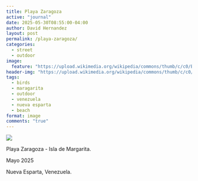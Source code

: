 ```yaml
---
title: Playa Zaragoza
active: "journal"
date: 2025-05-30T08:55:00-04:00
author: David Hernandez
layout: post
permalink: /playa-zaragoza/
categories:
  - street
  - outdoor
image:
  feature: "https://upload.wikimedia.org/wikipedia/commons/thumb/c/c0/Botes_en_Playa_Zaragoza.jpg/1024px-Botes_en_Playa_Zaragoza.jpg"
header-img: "https://upload.wikimedia.org/wikipedia/commons/thumb/c/c0/Botes_en_Playa_Zaragoza.jpg/1024px-Botes_en_Playa_Zaragoza.jpg"
tags:
  - birds
  - maragarita
  - outdoor
  - venezuela
  - nueva esparta
  - beach
format: image
comments: "true"
---
```

<a href="https://upload.wikimedia.org/wikipedia/commons/c/c0/Botes_en_Playa_Zaragoza.jpg" class="popup"  title="Playa Zaragoza" data-caption="© 2025 by David Hernández"><img src="https://upload.wikimedia.org/wikipedia/commons/c/c0/Botes_en_Playa_Zaragoza.jpg"></a>

Playa Zaragoza - Isla de Margarita.

Mayo 2025

Nueva Esparta, Venezuela.
